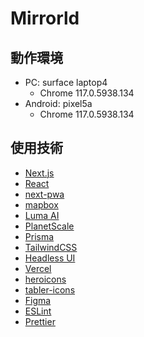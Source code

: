 # Mirrorld

## 動作環境

- PC: surface laptop4
  - Chrome 117.0.5938.134
- Android: pixel5a
  - Chrome 117.0.5938.134

## 使用技術

- [Next.js](https://nextjs.org/)
- [React](https://react.dev/)
- [next-pwa](https://github.com/DuCanhGH/next-pwa)
- [mapbox](https://www.mapbox.jp/)
- [Luma AI](https://lumalabs.ai/)
- [PlanetScale](https://planetscale.com/)
- [Prisma](https://www.prisma.io/)
- [TailwindCSS](https://tailwindcss.com/)
- [Headless UI](https://headlessui.com/)
- [Vercel](https://vercel.com/)
- [heroicons](https://heroicons.dev/)
- [tabler-icons](https://tabler-icons.io/)
- [Figma](https://www.figma.com/)
- [ESLint](https://eslint.org/)
- [Prettier](https://prettier.io/)
